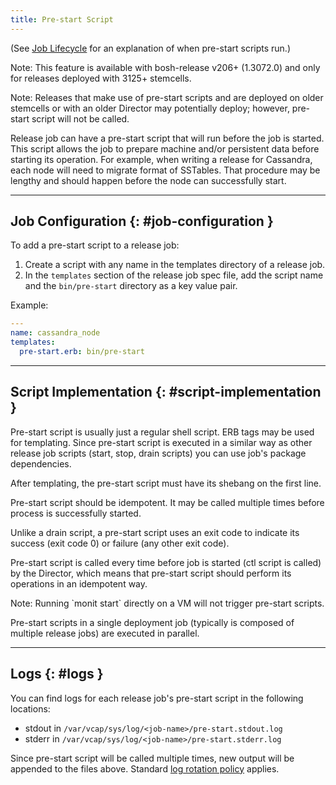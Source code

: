 ```yaml
---
title: Pre-start Script
---
```


(See [Job Lifecycle](job-lifecycle.md) for an explanation of when pre-start scripts run.)

<p class="note">Note: This feature is available with bosh-release v206+ (1.3072.0) and only for releases deployed with 3125+ stemcells.</p>

<p class="note">Note: Releases that make use of pre-start scripts and are deployed on older stemcells or with an older Director may potentially deploy; however, pre-start script will not be called.</p>

Release job can have a pre-start script that will run before the job is started. This script allows the job to prepare machine and/or persistent data before starting its operation. For example, when writing a release for Cassandra, each node will need to migrate format of SSTables. That procedure may be lengthy and should happen before the node can successfully start.

---
## Job Configuration {: #job-configuration }

To add a pre-start script to a release job:

1. Create a script with any name in the templates directory of a release job.
1. In the `templates` section of the release job spec file, add the script name and the `bin/pre-start` directory as a key value pair.

Example:

```yaml
---
name: cassandra_node
templates:
  pre-start.erb: bin/pre-start
```

---
## Script Implementation {: #script-implementation }

Pre-start script is usually just a regular shell script. ERB tags may be used for templating. Since pre-start script is executed in a similar way as other release job scripts (start, stop, drain scripts) you can use job's package dependencies.

<p class="note">After templating, the pre-start script must have its shebang on the first line.</p>

Pre-start script should be idempotent. It may be called multiple times before process is successfully started.

Unlike a drain script, a pre-start script uses an exit code to indicate its success (exit code 0) or failure (any other exit code).

Pre-start script is called every time before job is started (ctl script is called) by the Director, which means that pre-start script should perform its operations in an idempotent way.

<p class="note">Note: Running `monit start` directly on a VM will not trigger pre-start scripts.</p>

Pre-start scripts in a single deployment job (typically is composed of multiple release jobs) are executed in parallel.

---
## Logs {: #logs }

You can find logs for each release job's pre-start script in the following locations:

- stdout in `/var/vcap/sys/log/<job-name>/pre-start.stdout.log`
- stderr in `/var/vcap/sys/log/<job-name>/pre-start.stderr.log`

Since pre-start script will be called multiple times, new output will be appended to the files above. Standard [log rotation policy](job-logs.md#log-rotation) applies.
